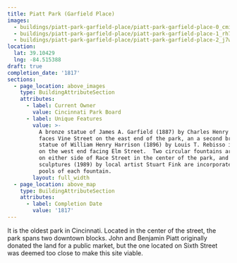 ```yaml
---
title: Piatt Park (Garfield Place)
images:
  - buildings/piatt-park-garfield-place/piatt-park-garfield-place-0_cmikj5
  - buildings/piatt-park-garfield-place/piatt-park-garfield-place-1_rh7xfr
  - buildings/piatt-park-garfield-place/piatt-park-garfield-place-2_j7wf7l
location:
  lat: 39.10429
  lng: -84.515388
draft: true
completion_date: '1817'
sections:
  - page_location: above_images
    type: BuildingAttributeSection
    attributes:
      - label: Current Owner
        value: Cincinnati Park Board
      - label: Unique Features
        value: >-
          A bronze statue of James A. Garfield (1887) by Charles Henry Niehaus
          faces Vine Street on the east end of the park, an a second bronze
          statue of William Henry Harrison (1896) by Louis T. Rebisso is located
          on the west end facing Elm Street.  Two circular fountains are located
          on either side of Race Street in the center of the park, and
          sculptures (1989) by local artist Stuart Fink are incorporated in the
          pools of each fountain.
        layout: full_width
  - page_location: above_map
    type: BuildingAttributeSection
    attributes:
      - label: Completion Date
        value: '1817'
---
```


It is the oldest park in Cincinnati. Located in the center of the street, the park spans two downtown blocks. John and Benjamin Piatt originally donated the land for a public market, but the one located on Sixth Street was deemed too close to make this site viable.
